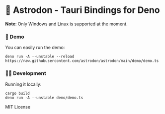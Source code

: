 # 🦕 Astrodon - Tauri Bindings for Deno 

**Note**: Only Windows and Linux is supported at the moment.

### 🎁 Demo 
You can easily run the demo:
```
deno run -A --unstable --reload https://raw.githubusercontent.com/astrodon/astrodon/main/demo/demo.ts
```

### 👩‍💻 Development
Running it locally:
```
cargo build
deno run -A --unstable demo/demo.ts
```

MIT License
